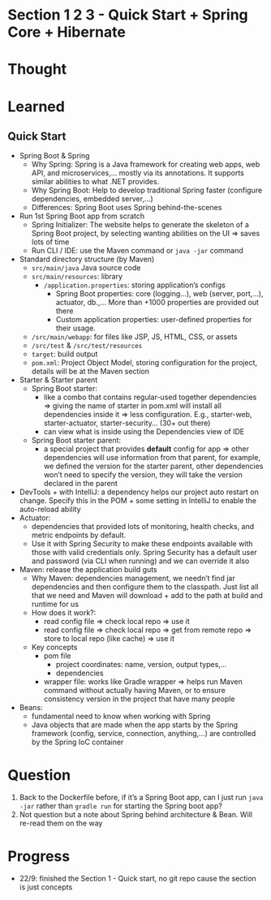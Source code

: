 # Section 1 2 3 - Quick Start + Spring Core + Hibernate

# Thought

# Learned

## Quick Start

- Spring Boot & Spring
    - Why Spring: Spring is a Java framework for creating web apps, web API, and microservices,… mostly via its annotations. It supports similar abilities to what .NET provides.
    - Why Spring Boot: Help to develop traditional Spring faster (configure dependencies, embedded server,…)
    - Differences: Spring Boot uses Spring behind-the-scenes
- Run 1st Spring Boot app from scratch
    - Spring Initializer: The website helps to generate the skeleton of a Spring Boot project, by selecting wanting abilities on the UI ⇒ saves lots of time
    - Run CLI / IDE: use the Maven command or `java -jar` command
- Standard directory structure (by Maven)
    - `src/main/java` Java source code
    - `src/main/resources`: library
        - `/application.properties`: storing application’s configs
            - Spring Boot properties: core (logging…), web (server, port,…), actuator, db.,… More than +1000 properties are provided out there
            - Custom application properties: user-defined properties for their usage.
    - `/src/main/webapp`: for files like JSP, JS, HTML, CSS, or assets
    - `/src/test` & `/src/test/resources`
    - `target`: build output
    - `pom.xml`: Project Object Model, storing configuration for the project, details will be at the Maven section
- Starter & Starter parent
    - Spring Boot starter:
        - like a combo that contains regular-used together dependencies ⇒ giving the name of starter in pom.xml will install all dependencies inside it ⇒ less configuration. E.g., starter-web, starter-actuator, starter-security… (30+ out there)
        - can view what is inside using the Dependencies view of IDE
    - Spring Boot starter parent:
        - a special project that provides **************default************** config for app ⇒  other dependencies will use information from that parent, for example, we defined the version for the starter parent, other dependencies won’t need to specify the version, they will take the version declared in the parent
- DevTools + with IntelliJ: a dependency helps our project auto restart on change. Specify this in the POM + some setting in IntelliJ to enable the auto-reload ability
- Actuator:
    - dependencies that provided lots of monitoring, health checks, and metric endpoints by default.
    - Use it with Spring Security to make these endpoints available with those with valid credentials only. Spring Security has a default user and password (via CLI when running) and we can override it also
- Maven: release the application build guts
    - Why Maven: dependencies management, we needn’t find jar dependencies and then configure them to the classpath. Just list all that we need and Maven will download + add to the path at build and runtime for us
    - How does it work?:
        - read config file ⇒ check local repo <yes> ⇒ use it
        - read config file ⇒ check local repo <no> ⇒ get from remote repo ⇒ store to local repo (like cache) ⇒ use it
    - Key concepts
        - pom file
            - project coordinates: name, version, output types,…
            - dependencies
        - wrapper file: works like Gradle wrapper ⇒ helps run Maven command without actually having Maven, or to ensure consistency version in the project that have many people
- Beans:
    - fundamental need to know when working with Spring
    - Java objects that are made when the app starts by the Spring framework (config, service, connection, anything,…) are controlled by the Spring IoC container

# Question

1. Back to the Dockerfile before, if it’s a Spring Boot app, can I just run `java -jar` rather than `gradle run` for starting the Spring boot app?
2. Not question but a note about Spring behind architecture & Bean. Will re-read them on the way

# Progress

- 22/9: finished the Section 1 - Quick start, no git repo cause the section is just concepts